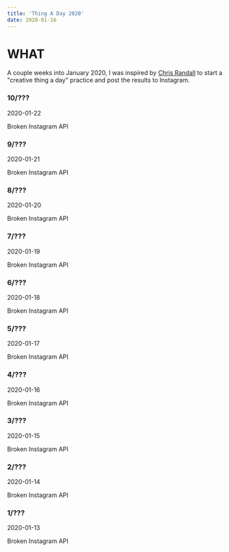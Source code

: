 ```yaml
---
title: 'Thing A Day 2020'
date: 2020-01-16
---
```


# WHAT

A couple weeks into January 2020, I was inspired by [Chris Randall](https://www.instagram.com/chris.randall/?hl=en) to start a "creative thing a day" practice and post the results to Instagram.

### 10/???

2020-01-22

Broken Instagram API

### 9/???

2020-01-21

Broken Instagram API

### 8/???

2020-01-20

Broken Instagram API

### 7/???

2020-01-19

Broken Instagram API

### 6/???

2020-01-18

Broken Instagram API

### 5/???

2020-01-17

Broken Instagram API

### 4/???

2020-01-16

Broken Instagram API

### 3/???

2020-01-15

Broken Instagram API

### 2/???

2020-01-14

Broken Instagram API

### 1/???

2020-01-13

Broken Instagram API
